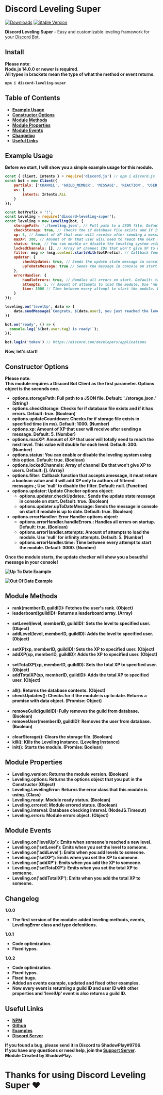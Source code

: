 # Discord Leveling Super

[![Downloads](https://img.shields.io/npm/dt/discord-leveling-super?style=for-the-badge)](https://www.npmjs.com/package/discord-leveling-super)
[![Stable Version](https://img.shields.io/npm/v/discord-leveling-super?style=for-the-badge)](https://www.npmjs.com/package/discord-leveling-super)

<b>Discord Leveling Super</b> - Easy and customizable leveling framework for your [Discord Bot](https://discord.js.org/#/).

## Install
<b>Please note:</br><b>
<b>Node.js 14.0.0 or newer is required.</b><br>
<b>All types in brackets mean the type of what the method or event returns.</b>
```console
npm i discord-leveling-super
```

## Table of Contents
<ul>
  <li><b><a href="https://www.npmjs.com/package/discord-leveling-super#example-usage">Example Usage</a></b></li>
  <li><b><a href="https://www.npmjs.com/package/discord-leveling-super#constructor-options">Constructor Options</a></b></li>
  <li><b><a href="https://www.npmjs.com/package/discord-leveling-super#module-methods">Module Methods</a></b></li>
  <li><b><a href="https://www.npmjs.com/package/discord-leveling-super#module-properties">Module Properties</a></b></li>
  <li><b><a href="https://www.npmjs.com/package/discord-leveling-super#module-events">Module Events</a></b></li>
  <li><b><a href="https://www.npmjs.com/package/discord-leveling-super#changelog">Changelog</a></b></li>
  <li><b><a href="https://www.npmjs.com/package/discord-leveling-super#useful-links">Useful Links</a></b></li>
</ul>

## Example Usage
<b>Before we start, I will show you a simple example usage for this module.</b>

```js
const { Client, Intents } = require('discord.js') // npm i discord.js
const bot = new Client({
    partials: ['CHANNEL', 'GUILD_MEMBER', 'MESSAGE', 'REACTION', 'USER'], 
    ws: {
        intents: Intents.ALL 
    } 
});

const botPrefix = '!';
const Leveling = require('discord-leveling-super');
const leveling = new Leveling(bot, {
    storagePath: './leveling.json', // Full path to a JSON file. Default: './leveling.json'.
    checkStorage: true, // Checks the if database file exists and if it has errors. Default: true.
    xp: 5, // Amount of XP that user will receive after sending a message. Default: 5.
    maxXP: 300, // Amount of XP that user will need to reach the next level. This value will double for each level. Default: 300.
    status: true, // You can enable or disable the leveling system using this option. Default: true.
    lockedChannels: [], // Array of channel IDs that won't give XP to users. Default: [].
    filter: msg => !msg.content.startsWith(botPrefix), // Callback function that accepts amessage, it must return a boolean value and it will add XP only to authors of filtered messages.; Use 'null' to disable the filter. Default: null.
    updater: {
        checkUpdates: true, // Sends the update state message in console on start. Default: true.
        upToDateMessage: true // Sends the message in console on start if module is up to date. Default: true.
    },
    errorHandler: {
        handleErrors: true, // Handles all errors on start. Default: true.
        attempts: 5, // Amount of attempts to load the module. Use 'null' for infinity attempts. Default: 5.
        time: 3000 // Time between every attempt to start the module. Default: 3000.
    }
});

leveling.on('levelUp', data => {
    data.sendMessage(`Congrats, ${data.user}, you just reached the level **${data.level}**!`)
})

bot.on('ready', () => {
  console.log(`${bot.user.tag} is ready!`);
});

bot.login('token') // https://discord.com/developers/applications
```
<b>Now, let's start!</b>

## Constructor Options
<b>Please note:</b>
<br>
<b>This module requires a Discord Bot Client as the first parameter. Options object is the seconds one.</b>
<ul>
    <li><b>options.storagePath: Full path to a JSON file. Default: './storage.json.' (String)</b></li>
    <li><b>options.checkStorage: Checks for if database file exists and if it has errors. Default: true. (Boolean)</b></li>
    <li><b>options.updateCountdown: Checks for if storage file exists in specified time (in ms). Default: 1000. (Number)</b></li>
    <li><b>options.xp: Amount of XP that user will receive after sending a message. Default: 5. (Number)</b></li>
    <li><b>options.maxXP: Amount of XP that user will totally need to reach the next level. This value will double for each level. Default: 300. (Number)</b></li>
    <li><b>options.status: You can enable or disable the leveling system using this option. Default: true. (Boolean)</b></li>
    <li><b>options.lockedChannels: Array of channel IDs that won't give XP to users. Default: []. (Array)</b></li>
    <li><b>options.filter: Callback function that accepts amessage, it must return a boolean value and it will add XP only to authors of filtered messages.; Use 'null' to disable the filter. Default: null. (Function)</b></li>
    <li><b>options.updater</b>: <b>Update Checker options object:</b>
    <ul>
        <li><b>options.updater.checkUpdates.</b>: <b>Sends the update state message in console on start. Default: true. (Boolean)</b></li>
        <li><b>options.updater.upToDateMessage</b>: <b> Sends the message in console on start if module is up to date. Default: true. (Boolean)</b></li>
    </ul>
    <li><b>options.errorHandler</b>: <b>Error Handler options object:</b>
    <ul>
        <li><b>options.errorHandler.handleErrors.</b>: <b>Handles all errors on startup. Default: true. (Boolean)</b></li>
        <li><b>options.errorHandler.attempts</b>: <b>Amount of attempts to load the module. Use 'null' for infinity attempts. Default: 5. (Number)</b></li>
        <li><b>options.errorHandler.time</b>: <b>Time between every attempt to start the module. Default: 3000. (Number)</b></li>
    </ul>
</ul>
<b>Once the module starts, the update checker will show you a beautiful message in your console!</b>

![Up To Date Example](https://cdn.discordapp.com/attachments/764192017542283325/851913394872909844/Screenshot_6.png)

![Out Of Date Example](https://cdn.discordapp.com/attachments/764192017542283325/851913976220090459/Screenshot_6.png)

## Module Methods
<ul>
    <li><b>rank(memberID, guildID): Fetches the user's rank. (Object)</b></li>
    <li><b>leaderboard(guildID): Returns a leaderboard array. (Array)</b></li>
    <br>
    <li><b>setLevel(level, memberID, guildID): Sets the level to specified user. (Object)</b></li>
    <li><b>addLevel(level, memberID, guildID): Adds the level to specified user. (Object)</b></li>
    <br>
    <li><b>setXP(xp, memberID, guildID): Sets the XP to specified user. (Object)</b></li>
    <li><b>addXP(xp, memberID, guildID): Adds the XP to specified user. (Object)</b></li>
    <br>
    <li><b>setTotalXP(xp, memberID, guildID): Sets the total XP to specified user. (Object)</b></li>
    <li><b>addTotalXP(xp, memberID, guildID): Adds the total XP to specified user. (Object)</b></li>
    <br>
    <li><b>all(): Returns the database contents. (Object)</b></li>
    <li><b>checkUpdates(): Checks for if the module is up to date. Returns a promise with data object. (Promise: Object)</b></li>
    <br>
    <li><b>removeGuild(guildID): Fully removes the guild from database. (Boolean)</b></li>
    <li><b>removeUser(memberID, guildID): Removes the user from database. (Boolean)</b></li>
    <br>
    <li><b>clearStorage(): Clears the storage file. (Boolean)</b></li>
    <li><b>kill(): Kills the Leveling instance. (Leveling Instance)</b></li>
    <li><b>init(): Starts the module. (Promise: Boolean)</b></li>
</ul>

## Module Properties
<ul>
<li><b>Leveling.version: Returns the module version. (Boolean)</b></li>
<li><b>Leveling.options: Returns the options object that you put in the Constructor (Object)</b></li>
<li><b>Leveling.LevelingError: Returns the error class that this module is using. (Class)</b></li>
<li><b>Leveling.ready: Module ready status. (Boolean)</b></li>
<li><b>Leveling.errored: Module errored status. (Boolean)</b></li>
<li><b>Leveling.interval: Database checking interval. (NodeJS.Timeout)</b></li>
<li><b>Leveling.errors: Module errors object. (Object)</b></li>
</ul>

## Module Events
<ul>
<li><b>Leveling.on('levelUp'): Emits when someone's reached a new level.</b></li>
<li><b>Leveling.on('setLevel'): Emits when you set the level to someone.</b></li>
<li><b>Leveling.on('addLevel'): Emits when you add levels to someone.</b></li>
<li><b>Leveling.on('setXP'): Emits when you set the XP to someone.</b></li>
<li><b>Leveling.on('addXP'): Emits when you add the XP to someone.</b></li>
<li><b>Leveling.on('setTotalXP'): Emits when you set the total XP to someone.</b></li>
<li><b>Leveling.on('addTotalXP'): Emits when you add the total XP to someone.</b></li>
</ul>

## Changelog
<b>1.0.0</b>
<ul>
    <li><b>The first version of the module: added leveling methods, events, LevelingError class and type defenitions.</b></li>
</ul>
<b>1.0.1</b>
<ul>
    <li><b>Code optimization.</b></li>
    <li><b>Fixed typos.</b></li>
</ul>
<b>1.0.2</b>
<ul>
    <li><b>Code optimization.</b></li>
    <li><b>Fixed typos.</b></li>
    <li><b>Fixed bugs.</b></li>
    <li><b>Added an events example, updated and fixed other examples.</b></li>
    <li><b>Now every event is returning a guild ID and user ID with other properties and 'levelUp' event is also returns a guild ID.</b></li>
</ul>

## Useful Links
<ul>
<li><b><a href = "https://www.npmjs.com/package/discord-leveling-super">NPM</a></b></li>
<li><b><a href = "https://github.com/shadowplay1/discord-leveling-super">Github</a></b></li>
<li><b><a href = "https://github.com/shadowplay1/discord-leveling-super/tree/main/examples">Examples</a></b></li>
<li><b><a href = "https://discord.gg/afUTRzfb">Discord Server</a></b></li>
</ul>
<b>If you found a bug, please send it in Discord to ShadowPlay#9706.</b>
<br>
<b>If you have any questions or need help, join the <a href = "https://discord.gg/afUTRzfb">Support Server</a>.</b>
<br>
<b>Module Created by ShadowPlay.</b>

# Thanks for using Discord Leveling Super ♥